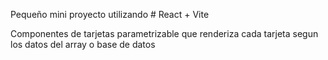 Pequeño mini proyecto utilizando # React + Vite 

Componentes de tarjetas parametrizable que renderiza cada tarjeta segun los datos del array o base de datos


